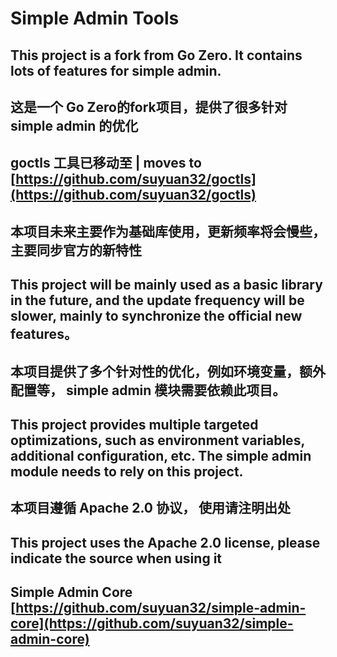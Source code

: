 # Simple Admin Tools

## This project is a fork from Go Zero. It contains lots of features for simple admin.
## 这是一个 Go Zero的fork项目，提供了很多针对 simple admin 的优化

## goctls 工具已移动至 | moves to [https://github.com/suyuan32/goctls](https://github.com/suyuan32/goctls)

## 本项目未来主要作为基础库使用，更新频率将会慢些，主要同步官方的新特性
## This project will be mainly used as a basic library in the future, and the update frequency will be slower, mainly to synchronize the official new features。

## 本项目提供了多个针对性的优化，例如环境变量，额外配置等， simple admin 模块需要依赖此项目。
## This project provides multiple targeted optimizations, such as environment variables, additional configuration, etc. The simple admin module needs to rely on this project.

## 本项目遵循 Apache 2.0 协议， 使用请注明出处
## This project uses the Apache 2.0 license, please indicate the source when using it
## Simple Admin Core [https://github.com/suyuan32/simple-admin-core](https://github.com/suyuan32/simple-admin-core)